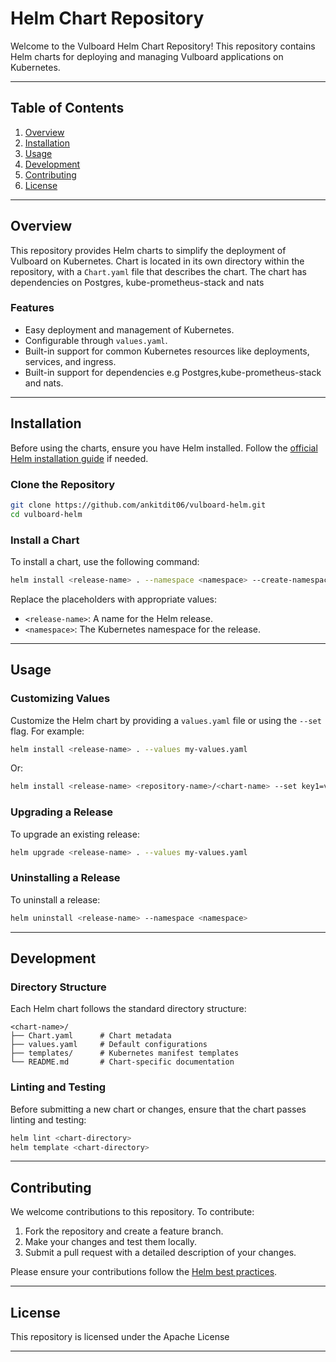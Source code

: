 # Helm Chart Repository

Welcome to the Vulboard Helm Chart Repository! This repository contains Helm charts for deploying and managing Vulboard applications on Kubernetes.

---

## Table of Contents

1. [Overview](#overview)
2. [Installation](#installation)
3. [Usage](#usage)
4. [Development](#development)
5. [Contributing](#contributing)
6. [License](#license)

---

## Overview

This repository provides Helm charts to simplify the deployment of Vulboard on Kubernetes. Chart is located in its own directory within the repository, with a `Chart.yaml` file that describes the chart. The chart has dependencies on Postgres, kube-prometheus-stack and nats

### Features
- Easy deployment and management of Kubernetes.
- Configurable through `values.yaml`.
- Built-in support for common Kubernetes resources like deployments, services, and ingress.
- Built-in support for dependencies e.g Postgres,kube-prometheus-stack and nats.


---

## Installation

Before using the charts, ensure you have Helm installed. Follow the [official Helm installation guide](https://helm.sh/docs/intro/install/) if needed.

### Clone the Repository

```bash
git clone https://github.com/ankitdit06/vulboard-helm.git
cd vulboard-helm
```

### Install a Chart

To install a chart, use the following command:
```bash
helm install <release-name> . --namespace <namespace> --create-namespace
```

Replace the placeholders with appropriate values:
- `<release-name>`: A name for the Helm release.
- `<namespace>`: The Kubernetes namespace for the release.

---

## Usage

### Customizing Values

Customize the Helm chart by providing a `values.yaml` file or using the `--set` flag. For example:
```bash
helm install <release-name> . --values my-values.yaml
```
Or:
```bash
helm install <release-name> <repository-name>/<chart-name> --set key1=value1,key2=value2
```

### Upgrading a Release

To upgrade an existing release:
```bash
helm upgrade <release-name> . --values my-values.yaml
```

### Uninstalling a Release

To uninstall a release:
```bash
helm uninstall <release-name> --namespace <namespace>
```

---

## Development

### Directory Structure

Each Helm chart follows the standard directory structure:
```
<chart-name>/
├── Chart.yaml      # Chart metadata
├── values.yaml     # Default configurations
├── templates/      # Kubernetes manifest templates
└── README.md       # Chart-specific documentation
```

### Linting and Testing

Before submitting a new chart or changes, ensure that the chart passes linting and testing:
```bash
helm lint <chart-directory>
helm template <chart-directory>
```

---

## Contributing

We welcome contributions to this repository. To contribute:
1. Fork the repository and create a feature branch.
2. Make your changes and test them locally.
3. Submit a pull request with a detailed description of your changes.

Please ensure your contributions follow the [Helm best practices](https://helm.sh/docs/chart_best_practices/).

---

## License

This repository is licensed under the Apache License

---
